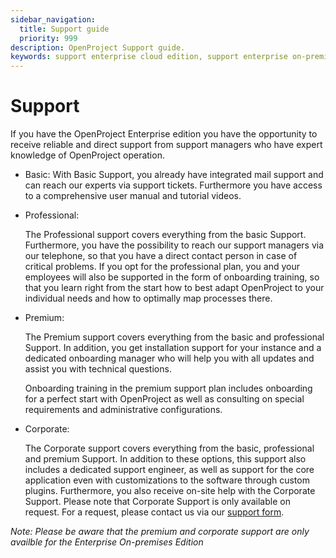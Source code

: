 ```yaml
---
sidebar_navigation:
  title: Support guide
  priority: 999
description: OpenProject Support guide.
keywords: support enterprise cloud edition, support enterprise on-premises edition
---
```

# Support

If you have the OpenProject Enterprise edition you have the opportunity to receive reliable and direct support from support managers who have expert knowledge of OpenProject operation.

- Basic: 
  With Basic Support, you already have integrated mail support and can reach our experts via support tickets. Furthermore you have access to a comprehensive user manual and tutorial videos.

  

- Professional:

  The Professional support covers everything from the basic Support. Furthermore, you have the possibility to reach our support managers via our telephone, so that you have a direct contact person in case of critical problems. If you opt for the professional plan, you and your employees will also be supported in the form of onboarding training, so that you learn right from the start how to best adapt OpenProject to your individual needs and how to optimally map processes there. 

  

- Premium:

  The Premium support covers everything from the basic and professional Support. In addition, you get installation support for your instance and a dedicated onboarding manager who will help you with all updates and assist you with technical questions. 

  Onboarding training in the premium support plan includes onboarding for a perfect start with OpenProject as well as consulting on special requirements and administrative configurations.

  

- Corporate: 

  The Corporate support covers everything from the basic, professional and premium Support. In addition to these options, this support also includes a dedicated support engineer, as well as support for the core application even with customizations to the software through custom plugins. Furthermore, you also receive on-site help with the Corporate Support. Please note that Corporate Support is only available on request. For a request, please contact us via our [support form](https://www.openproject.org/contact/). 

*Note: Please be aware that the premium and corporate support are only availble for the Enterprise On-premises Edition*
